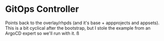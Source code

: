 # GitOps Controller
Points back to the overlay/rhpds (and it's base + appprojects and appsets). 
This is a bit cyclical after the bootstrap, but I stole the example from an ArgoCD expert so we'll run with it.
ß